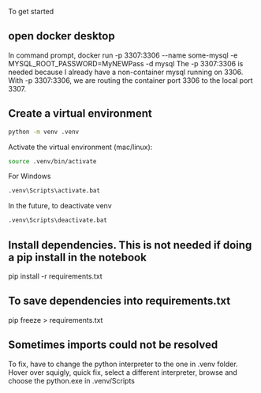 To get started

## open docker desktop
In command prompt,
  docker run -p 3307:3306 --name some-mysql -e MYSQL_ROOT_PASSWORD=MyNEWPass -d mysql
The -p 3307:3306 is needed because I already have a non-container mysql running on 3306. With -p 3307:3306, we are routing the container port 3306 to the local port 3307.

## Create a virtual environment

```bash
python -m venv .venv
```

Activate the virtual environment (mac/linux):

```bash
source .venv/bin/activate
```

For Windows
```bash
.venv\Scripts\activate.bat
```

In the future, to deactivate venv
```bash
.venv\Scripts\deactivate.bat 
```

## Install dependencies. This is not needed if doing a pip install in the notebook
pip install -r requirements.txt

## To save dependencies into requirements.txt
pip freeze > requirements.txt

## Sometimes imports could not be resolved
To fix, have to change the python interpreter to the one in .venv folder. Hover over squigly, quick fix, select a different interpreter, browse and choose the python.exe in .venv/Scripts